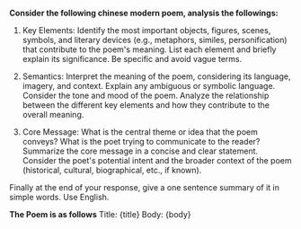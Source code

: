 **Consider the following chinese modern poem, analysis the followings:**

1. Key Elements: Identify the most important objects, figures, scenes, symbols, and literary devices (e.g., metaphors, similes, personification) that contribute to the poem's meaning. List each element and briefly explain its significance. Be specific and avoid vague terms.

2. Semantics: Interpret the meaning of the poem, considering its language, imagery, and context. Explain any ambiguous or symbolic language. Consider the tone and mood of the poem. Analyze the relationship between the different key elements and how they contribute to the overall meaning.

3. Core Message:  What is the central theme or idea that the poem conveys? What is the poet trying to communicate to the reader? Summarize the core message in a concise and clear statement. Consider the poet's potential intent and the broader context of the poem (historical, cultural, biographical, etc., if known).

Finally at the end of your response, give a one sentence summary of it in simple words. 
Use English.

**The Poem is as follows**
Title: 
{title}
Body: 
{body}
